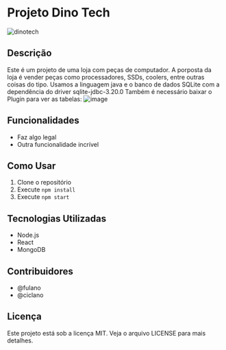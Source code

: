 # Projeto Dino Tech

![dinotech](https://github.com/migueelfr/DINO-TECH/assets/142853940/71d736b0-b021-49cf-b50a-7812a53677d5)


## Descrição
Este é um projeto de uma loja com peças de computador. A porposta da loja é vender peças como processadores, SSDs, coolers, entre outras coisas do tipo.
Usamos a linguagem java e o banco de dados SQLite com a dependência do driver sqlite-jdbc-3.20.0
Também é necessário baixar o Plugin para ver as tabelas:
![image](https://github.com/migueelfr/DINO-TECH/assets/142853940/9393245a-387d-45c2-8520-8fb25189c22d)


## Funcionalidades
- Faz algo legal
- Outra funcionalidade incrível

## Como Usar
1. Clone o repositório
2. Execute `npm install`
3. Execute `npm start`

## Tecnologias Utilizadas
- Node.js
- React
- MongoDB

## Contribuidores
- @fulano
- @ciclano

## Licença
Este projeto está sob a licença MIT. Veja o arquivo LICENSE para mais detalhes.
